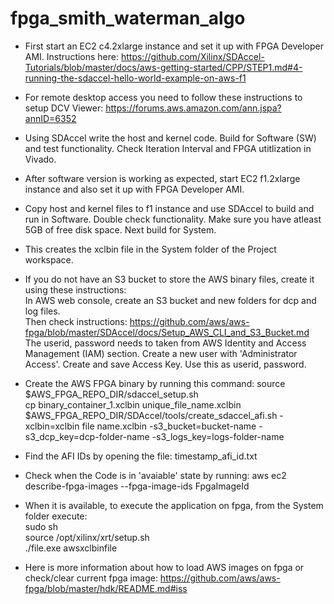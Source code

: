# fpga_smith_waterman_algo

- First start an EC2 c4.2xlarge instance and set it up with FPGA Developer AMI. Instructions here: https://github.com/Xilinx/SDAccel-Tutorials/blob/master/docs/aws-getting-started/CPP/STEP1.md#4-running-the-sdaccel-hello-world-example-on-aws-f1
- For remote desktop access you need to follow these instructions to setup DCV Viewer: https://forums.aws.amazon.com/ann.jspa?annID=6352
- Using SDAccel write the host and kernel code. Build for Software (SW) and test functionality. Check Iteration Interval and FPGA utitlization in Vivado.
- After software version is working as expected, start EC2 f1.2xlarge instance and also set it up with FPGA Developer AMI.
- Copy host and kernel files to f1 instance and use SDAccel to build and run in Software. Double check functionality. Make sure you have atleast 5GB of free disk space. Next build for System. 
- This creates the xclbin file in the System folder of the Project workspace. 
- If you do not have an S3 bucket to store the AWS binary files, create it using these instructions: <br/>
In AWS web console, create an S3 bucket and new folders for dcp and log files.<br/>
Then check instructions: https://github.com/aws/aws-fpga/blob/master/SDAccel/docs/Setup_AWS_CLI_and_S3_Bucket.md<br/>
The userid, password needs to taken from AWS Identity and Access Management (IAM) section. Create a new user with 'Administrator Access'. Create and save Access Key. Use this as userid, password. <br/>
- Create the AWS FPGA binary by running this command: 
source $AWS_FPGA_REPO_DIR/sdaccel_setup.sh<br/>
cp binary_container_1.xclbin unique_file_name.xclbin<br/>
$AWS_FPGA_REPO_DIR/SDAccel/tools/create_sdaccel_afi.sh -xclbin=xclbin file name.xclbin -s3_bucket=bucket-name -s3_dcp_key=dcp-folder-name -s3_logs_key=logs-folder-name<br/>
- Find the AFI IDs by opening the file: timestamp_afi_id.txt
- Check when the Code is in 'avaiable' state by running: aws ec2 describe-fpga-images --fpga-image-ids FpgaImageId
- When it is available, to execute the application on fpga, from the System folder execute: <br/>
sudo sh<br/>
source /opt/xilinx/xrt/setup.sh<br/>
./file.exe awsxclbinfile<br/>

- Here is more information about how to load AWS images on fpga or check/clear current fpga image: https://github.com/aws/aws-fpga/blob/master/hdk/README.md#iss
